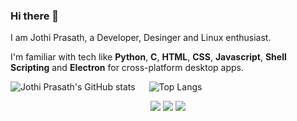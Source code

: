 ### Hi there 👋

I am Jothi Prasath, a Developer, Desinger and Linux enthusiast.

I'm familiar with tech like **Python**, **C**, **HTML**, **CSS**, **Javascript**, **Shell Scripting** and **Electron** for cross-platform desktop apps.

![Jothi Prasath's GitHub stats](https://github-readme-stats.vercel.app/api?username=jothi-prasath&show_icons=true&theme=radical)
&emsp;
![Top Langs](https://github-readme-stats.vercel.app/api/top-langs/?username=jothi-prasath&layout=compact&show_icons=true&theme=radical)


<p align="center">
  <a href= "https://www.linkedin.com/in/jothi-prasath/"><img src="https://img.icons8.com/color/linkedin"/></a>
  <a href= "mailto:jothiprasath2@gmail.com"><img src="https://img.icons8.com/color/gmail"/></a>
  <a href= "https://twitter.com/Jothiprasath4"><img src="https://img.icons8.com/color/twitter"/></a>
</p>
